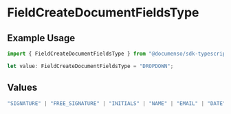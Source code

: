 # FieldCreateDocumentFieldsType

## Example Usage

```typescript
import { FieldCreateDocumentFieldsType } from "@documenso/sdk-typescript/models/operations";

let value: FieldCreateDocumentFieldsType = "DROPDOWN";
```

## Values

```typescript
"SIGNATURE" | "FREE_SIGNATURE" | "INITIALS" | "NAME" | "EMAIL" | "DATE" | "TEXT" | "NUMBER" | "RADIO" | "CHECKBOX" | "DROPDOWN"
```